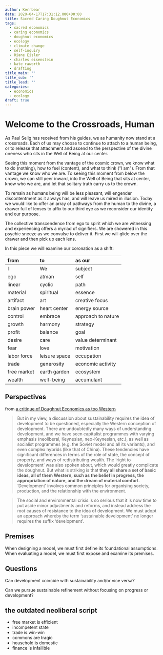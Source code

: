 ```yaml
---
author: Kerrbear
date: 2020-04-17T17:31:12.000+00:00
title: Sacred Caring Doughnut Economics
tags:
  - sacred economics
  - caring economics
  - doughnut economics
  - ecology
  - climate change
  - self-inquiry
  - Riane Eisler
  - charles eisenstein
  - kate raworth
  - drafting
title_main: ''
title_sub: ''
title_lead: ''
categories:
  - economics
  - ecology
draft: true
---
```


# Welcome to the Crossroads, Human

As Paul Selig has received from his guides, we as humanity now stand at a crossroads. Each of us may choose to continue to attach to a human being, or to release that attachment and ascend to the perspective of the divine oneness who sits in the Well of Being at our center.

<!--more-->

Seeing this moment from the vantage of the cosmic crown, we know what to do (nothing), how to feel (content), and what to think ("I am"). From that vantage we know who we are. To seeing this moment from below the crown, we can still peer inward, into the Well of Being that sits at center, know who we are, and let that solitary truth carry us to the crown.

To remain as humans being will be less pleasant, will engender discontentment as it always has, and will leave us mired in illusion. Today we would like to offer an array of pathways from the human to the divine, a drawer full of lenses to affix to our third eye as we reconsider our identity and our purpose.

The collective transcendence from ego to spirit which we are witnessing and experiencing offers a myriad of signifiers. We are showered in this psychic sneeze as we convulse to deliver it. First we will glide over the drawer and then pick up each lens.

In this piece we will examine our coronation as a shift:

| from        | to            | as our             |
| :---------- | :------------ | :----------------- |
| I           | We            | subject            |
| ego         | atman         | self               |
| linear      | cyclic        | path               |
| material    | spiritual     | essence            |
| artifact    | art           | creative focus     |
| brain power | heart center  | energy source      |
| control     | embrace       | approach to nature |
| growth      | harmony       | strategy           |
| profit      | balance       | goal               |
| desire      | care          | value determinant  |
| fear        | love          | motivation         |
| labor force | leisure space | occupation         |
| trade       | generosity    | economic activity  |
| free market | earth garden  | ecosystem          |
| wealth      | well-being    | accumulant         |

## Perspectives

from [a critique of Doughnut Economics as too Western](https://views-voices.oxfam.org.uk/2012/02/is-doughnut-economics-too-western/ 'Is doughnut economics too Western? Critique from Latin American environmentalist, Eduardo Gudynas')

> But in my view, a discussion about sustainability requires the idea of development to be questioned, especially the Western conception of development. There are undoubtedly many ways of understanding development, and we have seen capitalist programmes with varying emphasis (neoliberal, Keynesian, neo-Keynesian, etc.), as well as socialist programmes (e.g. the Soviet model and all its variants), and even complex hybrids (like that of China). These tendencies have significant differences in terms of the role of state, the concept of property, and ways of redistributing wealth. The ‘right to development’ was also spoken about, which would greatly complicate the doughnut. But what is striking is that **they all share a set of basic ideas, all of them Western, such as the belief in progress, the appropriation of nature, and the dream of material comfort**. ‘Development’ involves common principles for organising society, production, and the relationship with the environment.

> The social and environmental crisis is so serious that it is now time to put aside minor adjustments and reforms, and instead address the root causes of resistance to the idea of development. We must adopt an approach whereby the term ‘sustainable development’ no longer requires the suffix ‘development’.

## Premises

When designing a model, we must first define its foundational assumptions. When evaluating a model, we must first expose and examine its premises.

## Questions

Can development coincide with sustainability and/or vice versa?

Can we pursue sustainable refinement without focusing on progress or development?

## the outdated neoliberal script

- free market is efficient
- incompetent state
- trade is win-win
- commons are tragic
- household is domestic
- finance is infallible
